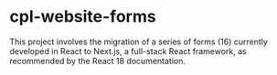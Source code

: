 # cpl-website-forms
This project involves the migration of a series of forms (16) currently developed in React to Next.js, a full-stack React framework, as recommended by the React 18 documentation. 
